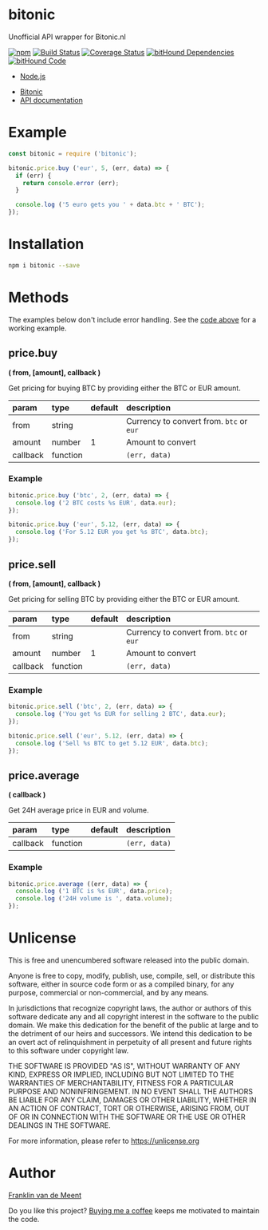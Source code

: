 # bitonic

Unofficial API wrapper for Bitonic.nl

[![npm](https://img.shields.io/npm/v/bitonic.svg?maxAge=3600)](https://github.com/fvdm/nodejs-bitonic/blob/master/CHANGELOG.md)
[![Build Status](https://travis-ci.org/fvdm/nodejs-bitonic.svg?branch=master)](https://travis-ci.org/fvdm/nodejs-bitonic)
[![Coverage Status](https://coveralls.io/repos/github/fvdm/nodejs-bitonic/badge.svg?branch=master)](https://coveralls.io/github/fvdm/nodejs-bitonic?branch=master)
[![bitHound Dependencies](https://www.bithound.io/github/fvdm/nodejs-bitonic/badges/dependencies.svg)](https://www.bithound.io/github/fvdm/nodejs-bitonic/develop/dependencies/npm)
[![bitHound Code](https://www.bithound.io/github/fvdm/nodejs-bitonic/badges/code.svg)](https://www.bithound.io/github/fvdm/nodejs-bitonic)

+ [Node.js](https://nodejs.org)
* [Bitonic](https://bitonic.nl)
* [API documentation](https://bitonic.nl/api)


# Example

```js
const bitonic = require ('bitonic');

bitonic.price.buy ('eur', 5, (err, data) => {
  if (err) {
    return console.error (err);
  }

  console.log ('5 euro gets you ' + data.btc + ' BTC');
});
```


# Installation

```sh
npm i bitonic --save
```


# Methods

The examples below don't include error handling.
See the [code above](#example) for a working example.

## price.buy
**( from, [amount], callback )**

Get pricing for buying BTC by providing either the
BTC or EUR amount.

param    | type     | default | description
:--------|:---------|:--------|:-------------------------
from     | string   |         | Currency to convert from. `btc` or `eur`
amount   | number   | 1       | Amount to convert
callback | function |         | `(err, data)`


### Example

```js
bitonic.price.buy ('btc', 2, (err, data) => {
  console.log ('2 BTC costs %s EUR', data.eur);
});

bitonic.price.buy ('eur', 5.12, (err, data) => {
  console.log ('For 5.12 EUR you get %s BTC', data.btc);
});
```


## price.sell
**( from, [amount], callback )**

Get pricing for selling BTC by providing either the
BTC or EUR amount.

param    | type     | default | description
:--------|:---------|:--------|:-------------------------
from     | string   |         | Currency to convert from. `btc` or `eur`
amount   | number   | 1       | Amount to convert
callback | function |         | `(err, data)`


### Example

```js
bitonic.price.sell ('btc', 2, (err, data) => {
  console.log ('You get %s EUR for selling 2 BTC', data.eur);
});

bitonic.price.sell ('eur', 5.12, (err, data) => {
  console.log ('Sell %s BTC to get 5.12 EUR', data.btc);
});
```


## price.average
**( callback )**

Get 24H average price in EUR and volume.

param    | type     | default | description
:--------|:---------|:--------|:-------------
callback | function |         | `(err, data)`


### Example

```js
bitonic.price.average ((err, data) => {
  console.log ('1 BTC is %s EUR', data.price);
  console.log ('24H volume is ', data.volume);
});
```


# Unlicense

This is free and unencumbered software released into the public domain.

Anyone is free to copy, modify, publish, use, compile, sell, or
distribute this software, either in source code form or as a compiled
binary, for any purpose, commercial or non-commercial, and by any
means.

In jurisdictions that recognize copyright laws, the author or authors
of this software dedicate any and all copyright interest in the
software to the public domain. We make this dedication for the benefit
of the public at large and to the detriment of our heirs and
successors. We intend this dedication to be an overt act of
relinquishment in perpetuity of all present and future rights to this
software under copyright law.

THE SOFTWARE IS PROVIDED "AS IS", WITHOUT WARRANTY OF ANY KIND,
EXPRESS OR IMPLIED, INCLUDING BUT NOT LIMITED TO THE WARRANTIES OF
MERCHANTABILITY, FITNESS FOR A PARTICULAR PURPOSE AND NONINFRINGEMENT.
IN NO EVENT SHALL THE AUTHORS BE LIABLE FOR ANY CLAIM, DAMAGES OR
OTHER LIABILITY, WHETHER IN AN ACTION OF CONTRACT, TORT OR OTHERWISE,
ARISING FROM, OUT OF OR IN CONNECTION WITH THE SOFTWARE OR THE USE OR
OTHER DEALINGS IN THE SOFTWARE.

For more information, please refer to <https://unlicense.org>


# Author

[Franklin van de Meent](https://frankl.in)

Do you like this project?
[Buying me a coffee](https://ko-fi.com/franklin) keeps me motivated to maintain the code.